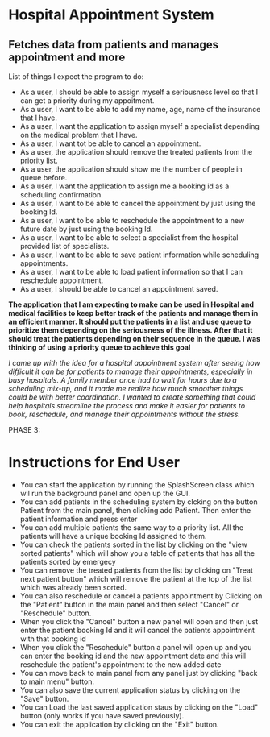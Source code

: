 # Hospital Appointment System 

## Fetches data from patients and manages appointment and more

List of things I expect the program to do:
- As a user, I should be able to assign myself a seriousness level so that I can get a priority during my appoitment.
- As a user, I want to be able to add my name, age, name of the insurance that I have.
- As a user, I want the application to assign myself a specialist depending on the medical problem that I have.
- As a user, I want tot be able to cancel an appointment.
- As a user, the application should remove the treated patients from the priority list.
- As a user, the application should show me the number of people in queue before.
- As a user, I want the application to assign me a booking id as a scheduling confirmation.
- As a user, I want to be able to cancel the appointment by just using the booking Id.
- As a user, I want to be able to reschedule the appointment to a new future date by just using the booking Id.
- As a user, I want to be able to select a specialist from the hospital provided list of specialists.
- As a user, I want to be able to save patient information while scheduling appointments.
- As a user, I want to be able to load patient information so that I can reschedule appointment.
- As a user, i should be able to cancel an appointment saved.




 
**The application that I am expecting to make can be used in Hospital and medical facilities to keep better track of the patients and manage them in an efficient manner. It should put the patients in a list and use queue to prioritize them depending on the seriousness of the illness. After that it should treat the patients depending on their sequence in the queue. I was thinking of using a priority queue to achieve this goal**

*I came up with the idea for a hospital appointment system after seeing how difficult it can be for patients to manage their appointments, especially in busy hospitals. A family member once had to wait for hours due to a scheduling mix-up, and it made me realize how much smoother things could be with better coordination. I wanted to create something that could help hospitals streamline the process and make it easier for patients to book, reschedule, and manage their appointments without the stress.*

PHASE 3:

# Instructions for End User

- You can start the application by running the SplashScreen class which wil run the background panel and open up the GUI.
- You can add patients in the scheduling system by clcking on the button Patient from the main panel, then clicking add Patient. Then enter the patient information and press enter
- You can add multiple patients the same way to a priority list. All the patients will have a unique booking Id assigned to them.
- You can check the patients sorted in the list by clicking on the "view sorted patients" which will show you a table of patients that has all the patients sorted by emergecy
- You can remove the treated patients from the list by clicking on "Treat next patient button" which will remove the patient at the top of the list which was already been sorted.
- You can also reschedule or cancel a patients appointment by Clicking on the "Patient" button in the main panel and then select "Cancel" or "Reschedule" button.
- When you click the "Cancel" button a new panel will open and then just enter the patient booking Id and it will cancel the patients appointment with that booking id
- When you click the "Reschedule" button a panel will open up and you can enter the booking id and the new appointment date and this will reschedule the patient's appointment to the new added date
- You can move back to main panel from any panel just by clicking "back to main menu" button.
- You can also save the current application status by clicking on the "Save" button.
- You can Load the last saved application staus by clicking on the "Load" button (only works if you have saved previously).
- You can exit the application by clicking on the "Exit" button.
